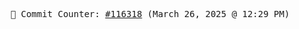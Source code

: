 <p align="center">
    <samp>
        📮 Commit Counter: <a href="https://github.com/Javascript-void0/Javascript-void0/commits/main">#116318</a> (March 26, 2025 @ 12:29 PM)
    </samp>
</p>